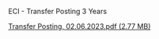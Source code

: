 ECI - Transfer Posting 3 Years

[Transfer Posting, 02.06.2023.pdf (2.77 MB)](../files/4bdac9f6-2115-4d4f-814f-71e7c5c52a1f.pdf)
